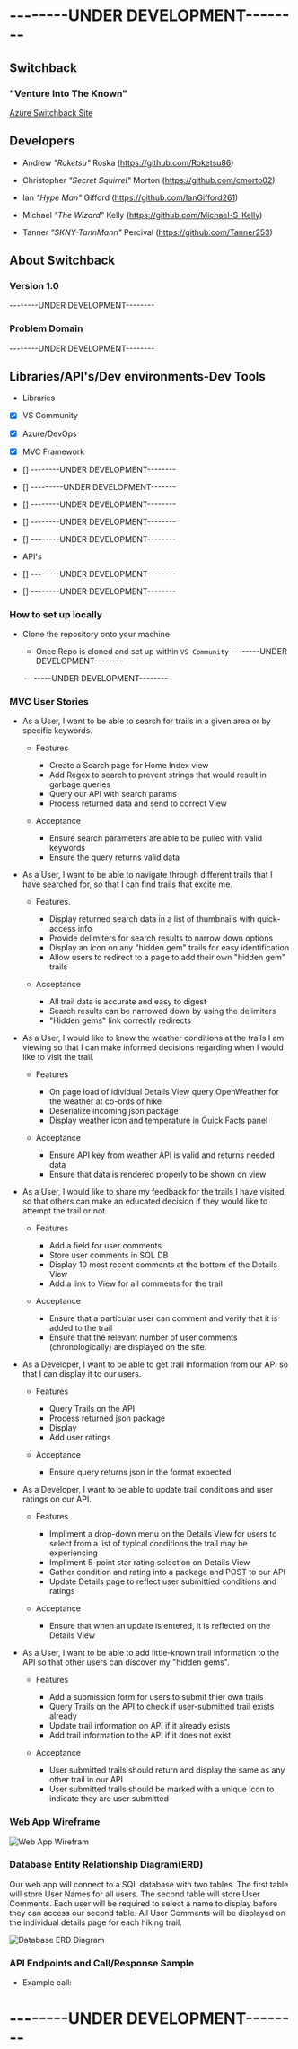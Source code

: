 # --------UNDER DEVELOPMENT-------- #

## Switchback ##

### **"Venture Into The Known"**
[Azure Switchback Site](https://switchback.azurewebsites.net/)

## Developers ##

- Andrew *"Roketsu"* Roska (https://github.com/Roketsu86)

- Christopher *"Secret Squirrel"* Morton (https://github.com/cmorto02)

- Ian *"Hype Man"* Gifford (https://github.com/IanGifford261)

- Michael *"The Wizard"* Kelly (https://github.com/Michael-S-Kelly)

- Tanner *"SKNY-TannMann"* Percival (https://github.com/Tanner253)

## About Switchback ##
### Version 1.0 ###

--------UNDER DEVELOPMENT--------

### Problem Domain ###

--------UNDER DEVELOPMENT--------

## Libraries/API's/Dev environments-Dev Tools
- Libraries
- [X] VS Community

- [X] Azure/DevOps

- [X] MVC Framework

- [] --------UNDER DEVELOPMENT--------

- [] ---------UNDER DEVELOPMENT-------

- [] --------UNDER DEVELOPMENT--------

- [] --------UNDER DEVELOPMENT--------

- [] --------UNDER DEVELOPMENT--------

- API's
- [] --------UNDER DEVELOPMENT--------

- [] --------UNDER DEVELOPMENT--------

### How to set up locally ###

- Clone the repository onto your machine
   - Once Repo is cloned and set up within ```VS Community``` --------UNDER DEVELOPMENT--------

  --------UNDER DEVELOPMENT--------

### MVC User Stories ###

- As a User, I want to be able to search for trails in a given area or by specific keywords.
   - Features
      - Create a Search page for Home Index view
      - Add Regex to search to prevent strings that would result in garbage queries
      - Query our API with search params
      - Process returned data and send to correct View

   - Acceptance
      - Ensure search parameters are able to be pulled with valid keywords
      - Ensure the query returns valid data

- As a User, I want to be able to navigate through different trails that I have searched for, so that I can find trails that excite me.
   - Features.
      - Display returned search data in a list of thumbnails with quick-access info
      - Provide delimiters for search results to narrow down options
      - Display an icon on any "hidden gem" trails for easy identification
      - Allow users to redirect to a page to add their own "hidden gem" trails

   - Acceptance
      - All trail data is accurate and easy to digest
      - Search results can be narrowed down by using the delimiters
      - "Hidden gems" link correctly redirects

- As a User, I would like to know the weather conditions at the trails I am viewing so that I can make informed decisions regarding when I would like to visit the trail.
   - Features
      - On page load of idividual Details View query OpenWeather for the weather at co-ords of hike
      - Deserialize incoming json package
      - Display weather icon and temperature in Quick Facts panel

   - Acceptance
      - Ensure API key from weather API is valid and returns needed data
      - Ensure that data is rendered properly to be shown on view 

- As a User, I would like to share my feedback for the trails I have visited, so that others can make an educated decision if they would like to attempt the trail or not.
   - Features
      - Add a field for user comments
      - Store user comments in SQL DB
      - Display 10 most recent comments at the bottom of the Details View
      - Add a link to View for all comments for the trail

   - Acceptance
      - Ensure that a particular user can comment and verify that it is added to the trail
      - Ensure that the relevant number of user comments (chronologically) are displayed on the site.

- As a Developer, I want to be able to get trail information from our API so that I can display it to our users.
   - Features
      - Query Trails on the API
      - Process returned json package
      - Display
      - Add user ratings

   - Acceptance
      - Ensure query returns json in the format expected

- As a Developer, I want to be able to update trail conditions and user ratings on our API.
   - Features
      - Impliment a drop-down menu on the Details View for users to select from a list of typical conditions the trail may be experiencing
      - Impliment 5-point star rating selection on Details View
      - Gather condition and rating into a package and POST to our API
      - Update Details page to reflect user submittied conditions and ratings

   - Acceptance
      - Ensure that when an update is entered, it is reflected on the Details View

- As a User, I want to be able to add little-known trail information to the API so that other users can discover my "hidden gems".
   - Features
      - Add a submission form for users to submit thier own trails
      - Query Trails on the API to check if user-submitted trail exists already
      - Update trail information on API if it already exists
      - Add trail information to the API if it does not exist

   - Acceptance
      - User submitted trails should return and display the same as any other trail in our API
      - User submitted trails should be marked with a unique icon to indicate they are user submitted

### Web App Wireframe

![Web App Wirefram](https://github.com/targaryen-house/MVC-App/blob/dev-branch/Assets/Switchback_WIREFRAME.png)


### Database Entity Relationship Diagram(ERD)

Our web app will connect to a SQL database with two tables.  The first table will store User Names for all users.  The second table will store User Comments.  Each user will be required to select a name to display before they can access our second table.  All User Comments will be displayed on the individual details page for each hiking trail.

![Database ERD Diagram](https://github.com/targaryen-house/MVC-App/blob/dev-branch/Assets/WebApp_ERD.png)


### API Endpoints and Call/Response Sample ###

- Example call:

# --------UNDER DEVELOPMENT-------- #
